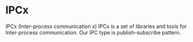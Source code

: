 # IPCx

IPCx (Inter-process communication x)
IPCx is a set of libraries and tools for Inter-process communication.
Our IPC type is publish–subscribe pattern.
